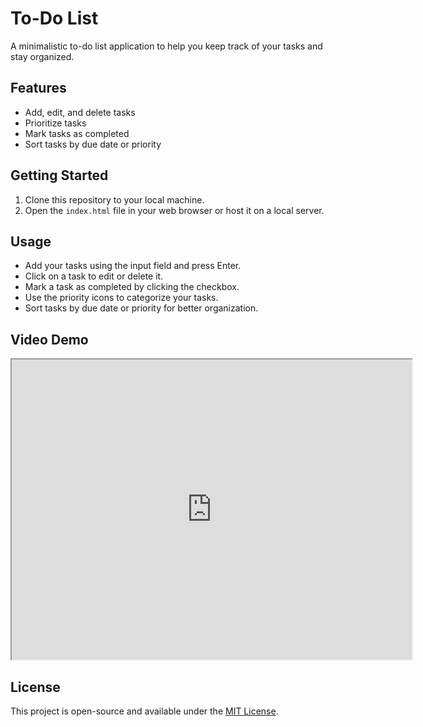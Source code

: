 # To-Do List

A minimalistic to-do list application to help you keep track of your tasks and stay organized.

## Features

- Add, edit, and delete tasks
- Prioritize tasks
- Mark tasks as completed
- Sort tasks by due date or priority

## Getting Started

1. Clone this repository to your local machine.
2. Open the `index.html` file in your web browser or host it on a local server.

## Usage

- Add your tasks using the input field and press Enter.
- Click on a task to edit or delete it.
- Mark a task as completed by clicking the checkbox.
- Use the priority icons to categorize your tasks.
- Sort tasks by due date or priority for better organization.

## Video Demo

<iframe src="https://drive.google.com/file/d/1oPXPmbSN6RiF2JQ0rOv3j7N9RJyi5eAR/preview" width="640" height="480" allow="autoplay" fullscreen; encrypted-media; picture-in-picture" allowfullscreen ></iframe>

## License

This project is open-source and available under the [MIT License](LICENSE).
